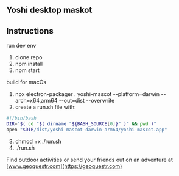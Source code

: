 ## Yoshi desktop maskot

## Instructions

run dev env

1. clone repo
2. npm install
3. npm start

build for macOs

1. npx electron-packager . yoshi-mascot --platform=darwin --arch=x64,arm64 --out=dist --overwrite
2. create a run.sh file with:

```sh
#!/bin/bash
DIR="$( cd "$( dirname "${BASH_SOURCE[0]}" )" && pwd )"
open "$DIR/dist/yoshi-mascot-darwin-arm64/yoshi-mascot.app"
```
3. chmod +x ./run.sh
4. ./run.sh



Find outdoor activities or send your friends out on an adventure at [www.geoquestr.com](https://geoquestr.com)
